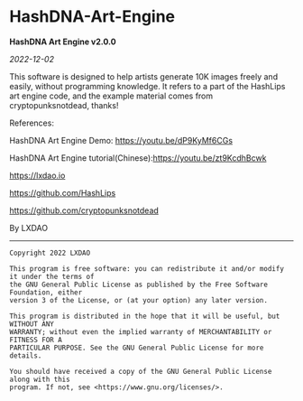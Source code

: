 # HashDNA-Art-Engine



 **HashDNA Art Engine v2.0.0**

 *2022-12-02*

This software is designed to help artists generate 10K images
freely and easily, without programming knowledge. It refers to
a part of the HashLips art engine code, and the example material
comes from cryptopunksnotdead, thanks!

References:

   HashDNA Art Engine Demo: https://youtu.be/dP9KyMf6CGs
   
   HashDNA Art Engine tutorial(Chinese):https://youtu.be/zt9KcdhBcwk

   https://lxdao.io
   
   https://github.com/HashLips
   
   https://github.com/cryptopunksnotdead
   

 By LXDAO
 
---


```
Copyright 2022 LXDAO

This program is free software: you can redistribute it and/or modify it under the terms of 
the GNU General Public License as published by the Free Software Foundation, either 
version 3 of the License, or (at your option) any later version.

This program is distributed in the hope that it will be useful, but WITHOUT ANY 
WARRANTY; without even the implied warranty of MERCHANTABILITY or FITNESS FOR A 
PARTICULAR PURPOSE. See the GNU General Public License for more details.

You should have received a copy of the GNU General Public License along with this 
program. If not, see <https://www.gnu.org/licenses/>.
```